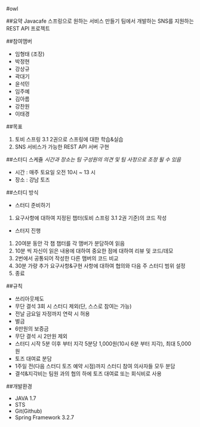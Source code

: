 #owl

##요약
Javacafe 스프링으로 원하는 서비스 만들기 팀에서 개발하는 SNS를 지원하는 REST API 프로젝트

##참여맴버
- 임형태 (조장)
- 박정현
- 강상규
- 곽대기
- 윤석민
- 임주예
- 김아름
- 강찬원
- 이태경

##목표
1. 토비 스프링 3.1 2권으로 스프링에 대한 학습&실습
2. SNS 서비스가 가능한 REST API 서버 구현

##스터디 스케쥴
_시간과 장소는 팀 구성원의 의견 및 팀 사정으로 조정 될 수 있음_
- 시간 : 매주 토요일 오전 10시 ~ 13 시
- 장소 : 강남 토즈

##스터디 방식
- 스터디 준비하기
 1. 요구사항에 대하여 지정된 챕터(토비 스프링 3.1 2권 기준)의 코드 작성
- 스터지 진행
 1. 20여분 동안 각 챕 챕터를 각 맴버가 분담하여 읽음
 2. 10분 씩 자신이 읽은 내용에 대하여 중요한 점에 대하여 리뷰 및 코드/데모
 3. 2번에서 공통되어 작성한 다른 맴버의 코드 비교
 4. 30분 가량 추가 요구사항&구현 사항에 대하여 협의와 다음 주 스터디 범위 설정
 5. 종료

##규칙
- 쓰리아웃제도
 - 무단 결석 3회 시 스터디 제외(단, 스스로 참여는 가능)
 - 전날 금요일 자정까지 연락 시 허용
- 벌금
 - 6만원의 보증금 
 - 무단 결석 시 2만원 제외
 - 스터디 시작 5분 이후 부터 지각 5분당 1,000원(10시 6분 부터 지각), 최대 5,000원
- 토즈 대여료 분담
 - 1주일 전(다음 스터디 토즈 예약 시점)까지 스터디 참여 의사자들 모두 분담
- 결석&지각비는 팀원 과의 협의 하에 토즈 대여료 또는 회식비로 사용

##개발환경
- JAVA 1.7
- STS
- Git(Github)
- Spring Framework 3.2.7

